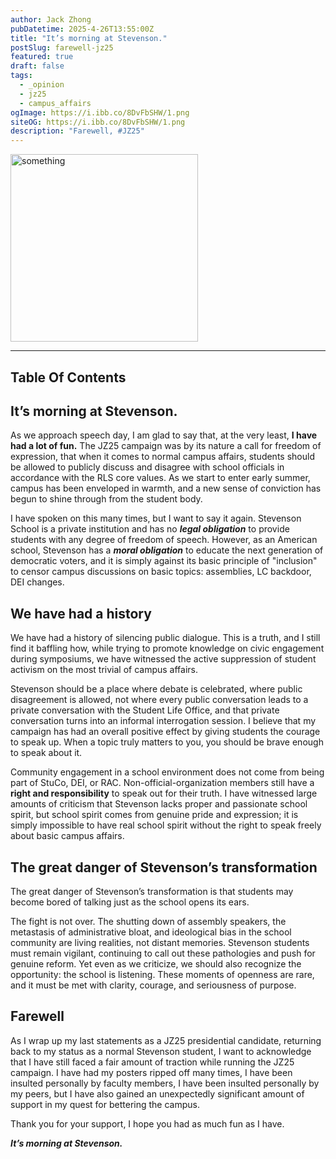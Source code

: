 ```yaml
---
author: Jack Zhong
pubDatetime: 2025-4-26T13:55:00Z
title: "It’s morning at Stevenson."
postSlug: farewell-jz25
featured: true
draft: false
tags:
  - _opinion
  - jz25
  - campus_affairs
ogImage: https://i.ibb.co/8DvFbSHW/1.png
siteOG: https://i.ibb.co/8DvFbSHW/1.png
description: "Farewell, #JZ25"
---
```


<img src="https://i.ibb.co/8DvFbSHW/1.png" alt="something" width="300">

---

## Table Of Contents

## It’s morning at Stevenson.

As we approach speech day, I am glad to say that, at the very least, **I have had a lot of fun.** The JZ25 campaign was by its nature a call for freedom of expression, that when it comes to normal campus affairs, students should be allowed to publicly discuss and disagree with school officials in accordance with the RLS core values. As we start to enter early summer, campus has been enveloped in warmth, and a new sense of conviction has begun to shine through from the student body.

I have spoken on this many times, but I want to say it again. Stevenson School is a private institution and has no **_legal obligation_** to provide students with any degree of freedom of speech. However, as an American school, Stevenson has a **_moral obligation_** to educate the next generation of democratic voters, and it is simply against its basic principle of "inclusion" to censor campus discussions on basic topics: assemblies, LC backdoor, DEI changes.

## We have had a history

We have had a history of silencing public dialogue. This is a truth, and I still find it baffling how, while trying to promote knowledge on civic engagement during symposiums, we have witnessed the active suppression of student activism on the most trivial of campus affairs.

Stevenson should be a place where debate is celebrated, where public disagreement is allowed, not where every public conversation leads to a private conversation with the Student Life Office, and that private conversation turns into an informal interrogation session. I believe that my campaign has had an overall positive effect by giving students the courage to speak up. When a topic truly matters to you, you should be brave enough to speak about it.

Community engagement in a school environment does not come from being part of StuCo, DEI, or RAC. Non-official-organization members still have a **right and responsibility** to speak out for their truth. I have witnessed large amounts of criticism that Stevenson lacks proper and passionate school spirit, but school spirit comes from genuine pride and expression; it is simply impossible to have real school spirit without the right to speak freely about basic campus affairs.

## The great danger of Stevenson’s transformation

The great danger of Stevenson’s transformation is that students may become bored of talking just as the school opens its ears.

The fight is not over. The shutting down of assembly speakers, the metastasis of administrative bloat, and ideological bias in the school community are living realities, not distant memories. Stevenson students must remain vigilant, continuing to call out these pathologies and push for genuine reform. Yet even as we criticize, we should also recognize the opportunity: the school is listening. These moments of openness are rare, and it must be met with clarity, courage, and seriousness of purpose.

## Farewell

As I wrap up my last statements as a JZ25 presidential candidate, returning back to my status as a normal Stevenson student, I want to acknowledge that I have still faced a fair amount of traction while running the JZ25 campaign. I have had my posters ripped off many times, I have been insulted personally by faculty members, I have been insulted personally by my peers, but I have also gained an unexpectedly significant amount of support in my quest for bettering the campus.

Thank you for your support, I hope you had as much fun as I have.

**_It’s morning at Stevenson._**
